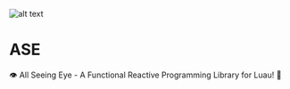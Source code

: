 ![alt text](../AllSeeingEyeLogo.png?raw=true)
# ASE
👁️ All Seeing Eye - A Functional Reactive Programming Library for Luau! 🚀
